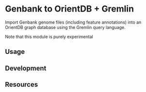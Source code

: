 # Genbank to OrientDB + Gremlin

Import Genbank genome files (including feature annotations) into an OrientDB graph database using the Gremlin query language.

Note that this module is purely experimental

## Usage

## Development

## Resources

